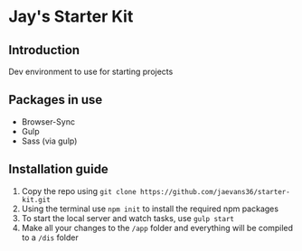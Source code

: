 # Jay's Starter Kit
## Introduction
Dev environment to use for starting projects

## Packages in use
* Browser-Sync
* Gulp
* Sass (via gulp)

## Installation guide
1. Copy the repo using `git clone https://github.com/jaevans36/starter-kit.git`
2. Using the terminal use `npm init` to install the required npm packages
3. To start the local server and watch tasks, use `gulp start`
4. Make all your changes to the `/app` folder and everything will be compiled to a `/dis` folder
